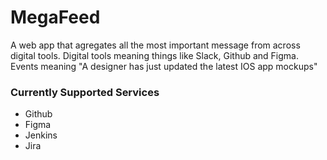 # MegaFeed

A web app that agregates all the most important message from across digital tools. Digital tools meaning things like Slack, Github and Figma. Events meaning "A designer has just updated the latest IOS app mockups"

### Currently Supported Services

- Github
- Figma
- Jenkins
- Jira

